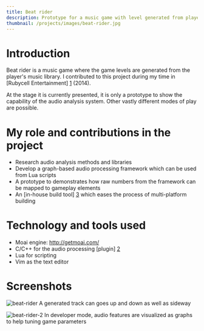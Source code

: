 ```yaml
---
title: Beat rider
description: Prototype for a music game with level generated from player's music library
thumbnail: /projects/images/beat-rider.jpg
---
```


# Introduction

Beat rider is a music game where the game levels are generated from the player's music library.
I contributed to this project during my time in [Rubycell Entertainment] [1] (2014).

At the stage it is currently presented, it is only a prototype to show the capability of the audio analysis system.
Other vastly different modes of play are possible.

# My role and contributions in the project

- Research audio analysis methods and libraries
- Develop a graph-based audio processing framework which can be used from Lua scripts
- A prototype to demonstrates how raw numbers from the framework can be mapped to gameplay elements
- An [in-house build tool] [3] which eases the process of multi-platform building

# Technology and tools used

- Moai engine: http://getmoai.com/
- C/C++ for the audio processing [plugin] [2]
- Lua for scripting
- Vim as the text editor

# Screenshots

![beat-rider](/projects/images/beat-rider.jpg)
A generated track can goes up and down as well as sideway

![beat-rider-2](/projects/images/beat-rider2.jpg)
In developer mode, audio features are visualized as graphs to help tuning game parameters

[1]: http://rubycell.com/
[2]: https://github.com/moaiforge/moai-sdk/wiki/Using-Plugins
[3]: https://github.com/bullno1/easter
